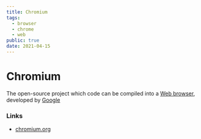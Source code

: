 ```yaml
---
title: Chromium
tags:
  - browser
  - chrome
  - web
public: true
date: 2021-04-15
---
```


# Chromium

The open-source project which code can be compiled into a [Web browser](Web%20browser.md), developed by [Google](Google.md)

### Links

* [chromium.org](https://www.chromium.org/Home)
